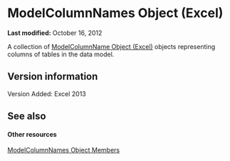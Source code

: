 
# ModelColumnNames Object (Excel)

 **Last modified:** October 16, 2012

A collection of  [ModelColumnName Object (Excel)](63a5eefe-b54d-0075-c116-8a752c881834.md) objects representing columns of tables in the data model.

## Version information

Version Added: Excel 2013 


## See also


#### Other resources


 [ModelColumnNames Object Members](ba659135-e622-bc31-0a97-0c5ea6046964.md)

